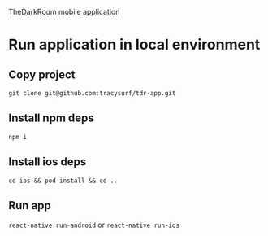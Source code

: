 TheDarkRoom mobile application

# Run application in local environment

## Copy project

`git clone git@github.com:tracysurf/tdr-app.git`

## Install npm deps

`npm i`

## Install ios deps

`cd ios && pod install && cd ..`

## Run app 

`react-native run-android` or `react-native run-ios`
